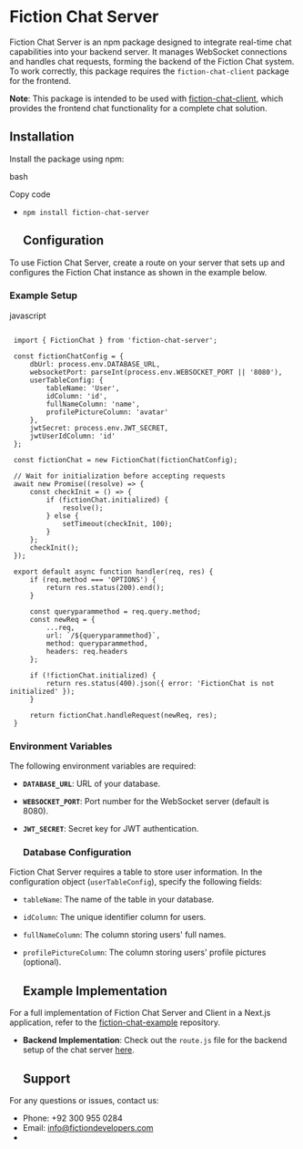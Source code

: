 # **Fiction Chat Server**

Fiction Chat Server is an npm package designed to integrate real-time chat capabilities into your backend server. It manages WebSocket connections and handles chat requests, forming the backend of the Fiction Chat system. To work correctly, this package requires the `fiction-chat-client` package for the frontend.

**Note**: This package is intended to be used with [fiction-chat-client](https://www.npmjs.com/package/fiction-chat-client), which provides the frontend chat functionality for a complete chat solution.

## **Installation**

Install the package using npm:

bash

Copy code

* `npm install fiction-chat-server`


  ## **Configuration**

To use Fiction Chat Server, create a route on your server that sets up and configures the Fiction Chat instance as shown in the example below.

### **Example Setup**

javascript

```

 import { FictionChat } from 'fiction-chat-server';
   
 const fictionChatConfig = {
     dbUrl: process.env.DATABASE_URL,
     websocketPort: parseInt(process.env.WEBSOCKET_PORT || '8080'),
     userTableConfig: {
         tableName: 'User',
         idColumn: 'id',
         fullNameColumn: 'name',
         profilePictureColumn: 'avatar'
     },
     jwtSecret: process.env.JWT_SECRET,
     jwtUserIdColumn: 'id'
 };
   
 const fictionChat = new FictionChat(fictionChatConfig);
   
 // Wait for initialization before accepting requests
 await new Promise((resolve) => {
     const checkInit = () => {
         if (fictionChat.initialized) {
             resolve();
         } else {
             setTimeout(checkInit, 100);
         }
     };
     checkInit();
 });
   
 export default async function handler(req, res) {
     if (req.method === 'OPTIONS') {
         return res.status(200).end();
     }
   
     const queryparammethod = req.query.method;
     const newReq = {
         ...req,
         url: `/${queryparammethod}`,
         method: queryparammethod,
         headers: req.headers
     };
   
     if (!fictionChat.initialized) {
         return res.status(400).json({ error: 'FictionChat is not initialized' });
     }
   
     return fictionChat.handleRequest(newReq, res);
 }
```


  ### **Environment Variables**

The following environment variables are required:

* **`DATABASE_URL`**: URL of your database.  
* **`WEBSOCKET_PORT`**: Port number for the WebSocket server (default is 8080).  
* **`JWT_SECRET`**: Secret key for JWT authentication.

  ### **Database Configuration**

Fiction Chat Server requires a table to store user information. In the configuration object (`userTableConfig`), specify the following fields:

* `tableName`: The name of the table in your database.  
* `idColumn`: The unique identifier column for users.  
* `fullNameColumn`: The column storing users' full names.  
* `profilePictureColumn`: The column storing users' profile pictures (optional).

  ## **Example Implementation**

For a full implementation of Fiction Chat Server and Client in a Next.js application, refer to the [fiction-chat-example](https://github.com/fictiondevelopers/fiction-chat-example) repository.

* **Backend Implementation**: Check out the `route.js` file for the backend setup of the chat server [here](https://github.com/fictiondevelopers/fiction-chat-example/blob/main/backend/pages/api/chat/route.js).

  ## **Support**

For any questions or issues, contact us:

* Phone: \+92 300 955 0284  
* Email: info@fictiondevelopers.com  
* 

